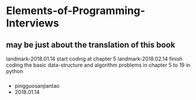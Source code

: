 # Elements-of-Programming-Interviews
## may be just about the translation of this book


landmark-2018.01.14 start coding at chapter 5
landmark-2018.02.14 finish coding the basic data-structure and algorithm problems in chapter 5 to 19 in python





###
- pingguosanjiantao
- 2018.01.14
